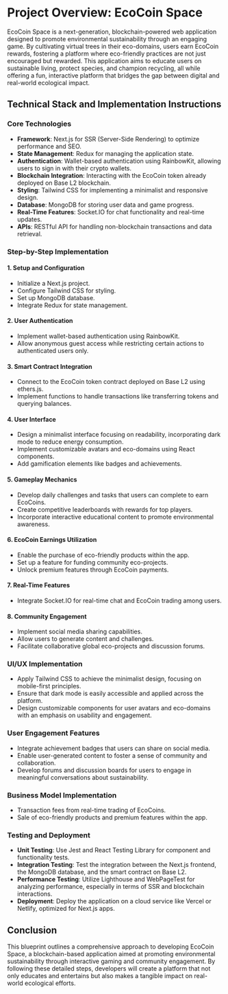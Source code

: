 # Project Overview: EcoCoin Space

EcoCoin Space is a next-generation, blockchain-powered web application designed to promote environmental sustainability through an engaging game. By cultivating virtual trees in their eco-domains, users earn EcoCoin rewards, fostering a platform where eco-friendly practices are not just encouraged but rewarded. This application aims to educate users on sustainable living, protect species, and champion recycling, all while offering a fun, interactive platform that bridges the gap between digital and real-world ecological impact.

## Technical Stack and Implementation Instructions

### Core Technologies

- **Framework**: Next.js for SSR (Server-Side Rendering) to optimize performance and SEO.
- **State Management**: Redux for managing the application state.
- **Authentication**: Wallet-based authentication using RainbowKit, allowing users to sign in with their crypto wallets.
- **Blockchain Integration**: Interacting with the EcoCoin token already deployed on Base L2 blockchain.
- **Styling**: Tailwind CSS for implementing a minimalist and responsive design.
- **Database**: MongoDB for storing user data and game progress.
- **Real-Time Features**: Socket.IO for chat functionality and real-time updates.
- **APIs**: RESTful API for handling non-blockchain transactions and data retrieval.

### Step-by-Step Implementation

#### 1. Setup and Configuration

- Initialize a Next.js project.
- Configure Tailwind CSS for styling.
- Set up MongoDB database.
- Integrate Redux for state management.

#### 2. User Authentication

- Implement wallet-based authentication using RainbowKit.
- Allow anonymous guest access while restricting certain actions to authenticated users only.

#### 3. Smart Contract Integration

- Connect to the EcoCoin token contract deployed on Base L2 using ethers.js.
- Implement functions to handle transactions like transferring tokens and querying balances.

#### 4. User Interface

- Design a minimalist interface focusing on readability, incorporating dark mode to reduce energy consumption.
- Implement customizable avatars and eco-domains using React components.
- Add gamification elements like badges and achievements.

#### 5. Gameplay Mechanics

- Develop daily challenges and tasks that users can complete to earn EcoCoins.
- Create competitive leaderboards with rewards for top players.
- Incorporate interactive educational content to promote environmental awareness.

#### 6. EcoCoin Earnings Utilization

- Enable the purchase of eco-friendly products within the app.
- Set up a feature for funding community eco-projects.
- Unlock premium features through EcoCoin payments.

#### 7. Real-Time Features

- Integrate Socket.IO for real-time chat and EcoCoin trading among users.

#### 8. Community Engagement

- Implement social media sharing capabilities.
- Allow users to generate content and challenges.
- Facilitate collaborative global eco-projects and discussion forums.

### UI/UX Implementation

- Apply Tailwind CSS to achieve the minimalist design, focusing on mobile-first principles.
- Ensure that dark mode is easily accessible and applied across the platform.
- Design customizable components for user avatars and eco-domains with an emphasis on usability and engagement.

### User Engagement Features

- Integrate achievement badges that users can share on social media.
- Enable user-generated content to foster a sense of community and collaboration.
- Develop forums and discussion boards for users to engage in meaningful conversations about sustainability.

### Business Model Implementation

- Transaction fees from real-time trading of EcoCoins.
- Sale of eco-friendly products and premium features within the app.

### Testing and Deployment

- **Unit Testing**: Use Jest and React Testing Library for component and functionality tests.
- **Integration Testing**: Test the integration between the Next.js frontend, the MongoDB database, and the smart contract on Base L2.
- **Performance Testing**: Utilize Lighthouse and WebPageTest for analyzing performance, especially in terms of SSR and blockchain interactions.
- **Deployment**: Deploy the application on a cloud service like Vercel or Netlify, optimized for Next.js apps.

## Conclusion

This blueprint outlines a comprehensive approach to developing EcoCoin Space, a blockchain-based application aimed at promoting environmental sustainability through interactive gaming and community engagement. By following these detailed steps, developers will create a platform that not only educates and entertains but also makes a tangible impact on real-world ecological efforts.